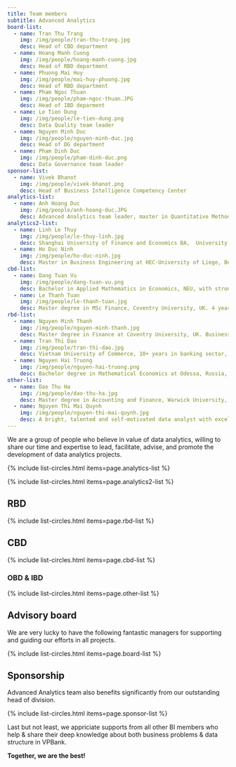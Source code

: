 ```yaml
---
title: Team members
subtitle: Advanced Analytics
board-list:
  - name: Tran Thu Trang
    img: /img/people/tran-thu-trang.jpg
    desc: Head of CBD department 
  - name: Hoang Manh Cuong
    img: /img/people/hoang-manh-cuong.jpg
    desc: Head of RBD department 
  - name: Phuong Mai Huy
    img: /img/people/mai-huy-phuong.jpg
    desc: Head of RBD department 
  - name: Pham Ngoc Thuan
    img: /img/people/pham-ngoc-thuan.JPG
    desc: Head of IBD deparment
  - name: Le Tien Dung
    img: /img/people/le-tien-dung.png
    desc: Data Quality team leader
  - name: Nguyen Minh Duc
    img: /img/people/nguyen-minh-duc.jpg
    desc: Head of DG department
  - name: Pham Dinh Duc
    img: /img/people/pham-dinh-duc.png
    desc: Data Governance team leader
sponsor-list:
  - name: Vivek Bhanot
    img: /img/people/vivek-bhanot.png
    desc: Head of Business Intelligence Competency Center
analytics-list:
  - name: Anh Hoang Duc
    img: /img/people/anh-hoang-duc.JPG
    desc: Advanced Analytics team leader, master in Quantitative Methods in Economics in Warsaw School of Business, Poland. Instructor of RStudio, DataCamp in Vietnam, experienced in Digital Analytics, Mobile Analytics & various fields of Business Analytics, joined VPBank in Jun, 2016
analytics2-list:
  - name: Linh Le Thuy
    img: /img/people/le-thuy-linh.jpg
    desc: Shanghai University of Finance and Economics BA,  University of North Carolina Charlotte MBA in Business Analytics. Professional experience in China, US and Vietnam in analyzing data in various domains of banking, education, NGOs, retail and automotive technology, Senior Data Analyst at VPBank Oct,2016
  - name: Ho Duc Ninh
    img: /img/people/ho-duc-ninh.jpg
    desc: Master in Business Engineering at HEC-University of Liege, Belgium with strong background of programming & mathematics, experienced in banking sector with very good logical thinking, business sense & data-orientation problem soving, joined VPBank in Dec, 2016.
cbd-list:
  - name: Dang Tuan Vu
    img: /img/people/dang-tuan-vu.png
    desc: Bachelor in Applied Mathematics in Economics, NEU, with strong math background, Business Analyst in SME Department of BICC – VPBank since Jul, 2015
  - name: Le Thanh Tuan
    img: /img/people/le-thanh-tuan.jpg
    desc: Master degree in MSc Finance, Coventry University, UK. 4 years working experience in civil engineering, business analyst in CBD since Feb, 2016
rbd-list:
  - name: Nguyen Minh Thanh
    img: /img/people/nguyen-minh-thanh.jpg
    desc: Master degree in Finance at Coventry University, UK. Business analyst at RBD - VPBank since July, 2016, good sense of BA, BI and building customer relationships
  - name: Tran Thi Dao
    img: /img/people/tran-thi-dao.jpg
    desc: Vietnam University of Commerce, 10+ years in banking sector, great bank product sense and extremely efficient in deep analyzing in finance and business. 
  - name: Nguyen Hai Truong
    img: /img/people/nguyen-hai-truong.png
    desc: Bachelor degree in Mathematical Economics at Odessa, Russia, experienced in banking sector with a good base of logical thinking and business sense.
other-list:
  - name: Dao Thu Ha
    img: /img/people/dao-thu-ha.jpg
    desc: Master degree in Accounting and Finance, Warwick University, UK, experienced in Business Intelligence in ecommerce industry for more than 2 years, senior Business Analyst in VPBank since Sep, 2016.
  - name: Nguyen Thi Mai Quynh
    img: /img/people/nguyen-thi-mai-quynh.jpg
    desc: A bright, talented and self-motivated data analyst with excellent organizational skills, having good eyes for detail & business sense, holding bachelor degree in Finance & Banking at NEU, joined VPBank since 2012 
---
```



We are a group of people who believe in value of data analytics, willing to share our time and expertise to lead, facilitate, advise, 
and promote the development of data analytics projects.


{% include list-circles.html items=page.analytics-list %}

{% include list-circles.html items=page.analytics2-list %}

## RBD

{% include list-circles.html items=page.rbd-list %}

## CBD

{% include list-circles.html items=page.cbd-list %}


### OBD & IBD

{% include list-circles.html items=page.other-list %}


## Advisory board

We are very lucky to have the following fantastic managers for supporting and guiding our efforts in all projects.

{% include list-circles.html items=page.board-list %}


## Sponsorship

Advanced Analytics team also benefits significantly from our outstanding head of division.

{% include list-circles.html items=page.sponsor-list %}


Last but not least, we appriciate supports from all other BI members who help & share their deep knowledge about both business problems & data structure in VPBank.

**Together, we are the best!**
 




